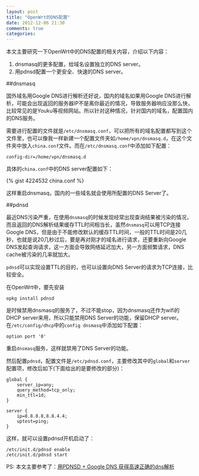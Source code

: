 ```yaml
---
layout: post
title: "OpenWrt的DNS配置"
date: 2012-12-06 21:30
comments: true
categories: 
---
```


本文主要研究一下OpenWrt中的DNS配置的相关内容，介绍以下内容：

1. dnsmasq的更多配置，给域名设置独立的DNS server。
2. 用pdnsd配置一个更安全、快速的DNS server。

##dnsmasq

国外域名用Google DNS进行解析还好说，国内的域名如果用Google DNS进行解析，可能会出现返回的服务器IP不是离你最近的情况，导致服务器响应没那么快，比较常见的是Youku等视频网站。所以针对这种情况，针对国内的域名，配置国内的DNS服务。

<!--more-->

需要进行配置的文件就是`/etc/dnsmasq.conf`，可以把所有的域名配置都写到这个文件里，也可以像我一样新建一个配置文件夹如`/home/vpn/dnsmasq.d`，在这个文件夹中放入`china.conf`文件。而在`/etc/dnsmasq.conf`中添加如下配置：

	config-dir=/home/vpn/dnsmasq.d
	
具体的`china.conf`中的DNS server配置如下：

{% gist 4224532 china.conf %}

这样重启dnsmasq，国内的一些域名就会使用所配置的DNS Server了。

##pdnsd

最近DNS污染严重，在使用`dnsmasq`的时候发现经常出现查询结果被污染的情况，而且返回的DNS解析结果缓存TTL时间相当长，虽然`dnsmasq`可以用TCP连接Google DNS，但是由于不能修改默认的缓存TTL时间，一般的TTL时间是20几秒，也就是说20几秒过后，要是再对刚才的域名进行请求，还要重新向Google DNS发起查询请求，这一方面会导致网络延迟加大，另一方面频繁请求，DNS cache被污染的几率就加大。

`pdnsd`可以实现设置TTL的目的，也可以设置向DNS Server的请求为TCP连接，比较安全。

在OpenWrt中，要先安装
	
	opkg install pdnsd
	
是时候禁用dnsmasq的服务了，不过不能stop，因为dnsmasq还作为wifi的DHCP server来用，所以只能禁用DNS Server的功能，保留DHCP server。在`/etc/config/dhcp`中的`config dnsmasq`中添加如下配置：
	
	option port '0'
	
重启`dnsmasq`服务，这样就禁用了DNS Server的功能。

然后配置`pdnsd`，配置文件是`/etc/pdnsd.conf`，主要修改其中的`global`和`server`配置项，修改后如下(下面给出的是要修改的部分)：

    global {
        server_ip=any;
        query_method=tcp_only;
        min_ttl=1d;
    }

    server {
        ip=8.8.8.8,8.8.4.4;
        uptest=ping;
    }

这样，就可以设置pdnsd开机启动了：
    
    /etc/init.d/pdnsd enable
    /etc/init.d/pdnsd start


PS: 本文主要参考了：[用PDNSD + Google DNS 获得高速正确的dns解析](http://bullshitlie.blogspot.jp/2012/03/pdnsd-google-dns-dns.html)
